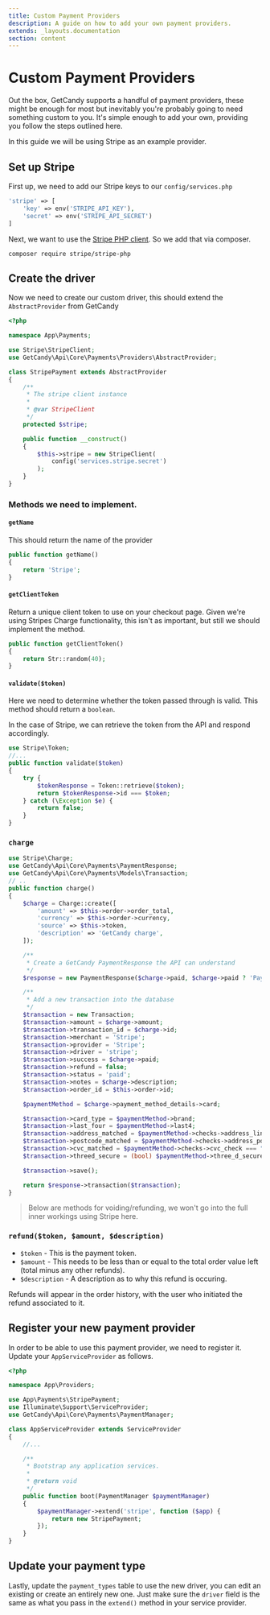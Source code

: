 ```yaml
---
title: Custom Payment Providers
description: A guide on how to add your own payment providers.
extends: _layouts.documentation
section: content
---
```


# Custom Payment Providers


Out the box, GetCandy supports a handful of payment providers, these might be enough for most but inevitably you're probably going to need something custom to you. It's simple enough to add your own, providing you follow the steps outlined here.

In this guide we will be using Stripe as an example provider.

## Set up Stripe

First up, we need to add our Stripe keys to our `config/services.php`

```php
'stripe' => [
    'key' => env('STRIPE_API_KEY'),
    'secret' => env('STRIPE_API_SECRET')
]
```

Next, we want to use the [Stripe PHP client](https://github.com/stripe/stripe-php). So we add that via composer.

```
composer require stripe/stripe-php
```

## Create the driver

Now we need to create our custom driver, this should extend the `AbstractProvider` from GetCandy

```php
<?php

namespace App\Payments;

use Stripe\StripeClient;
use GetCandy\Api\Core\Payments\Providers\AbstractProvider;

class StripePayment extends AbstractProvider
{
    /**
     * The stripe client instance
     *
     * @var StripeClient
     */
    protected $stripe;

    public function __construct()
    {
        $this->stripe = new StripeClient(
            config('services.stripe.secret')
        );
    }
}
```

### Methods we need to implement.

#### `getName`

This should return the name of the provider

```php
public function getName()
{
    return 'Stripe';
}
```

#### `getClientToken`
Return a unique client token to use on your checkout page. Given we're using Stripes Charge functionality, this isn't as important, but still we should implement the method.

```php
public function getClientToken()
{
    return Str::random(40);
}
```

#### `validate($token)`
Here we need to determine whether the token passed through is valid. This method should return a `boolean`.

In the case of Stripe, we can retrieve the token from the API and respond accordingly.

```php
use Stripe\Token;
//...
public function validate($token)
{
    try {
        $tokenResponse = Token::retrieve($token);
        return $tokenResponse->id === $token;
    } catch (\Exception $e) {
        return false;
    }
}
```

### `charge`

```php
use Stripe\Charge;
use GetCandy\Api\Core\Payments\PaymentResponse;
use GetCandy\Api\Core\Payments\Models\Transaction;
// ..
public function charge()
{
    $charge = Charge::create([
        'amount' => $this->order->order_total,
        'currency' => $this->order->currency,
        'source' => $this->token,
        'description' => 'GetCandy charge',
    ]);

    /**
     * Create a GetCandy PaymentResponse the API can understand
     */
    $response = new PaymentResponse($charge->paid, $charge->paid ? 'Payment Complete' : 'Payment Failed');

    /**
     * Add a new transaction into the database
     */
    $transaction = new Transaction;
    $transaction->amount = $charge->amount;
    $transaction->transaction_id = $charge->id;
    $transaction->merchant = 'Stripe';
    $transaction->provider = 'Stripe';
    $transaction->driver = 'stripe';
    $transaction->success = $charge->paid;
    $transaction->refund = false;
    $transaction->status = 'paid';
    $transaction->notes = $charge->description;
    $transaction->order_id = $this->order->id;

    $paymentMethod = $charge->payment_method_details->card;

    $transaction->card_type = $paymentMethod->brand;
    $transaction->last_four = $paymentMethod->last4;
    $transaction->address_matched = $paymentMethod->checks->address_line1_check === "pass";
    $transaction->postcode_matched = $paymentMethod->checks->address_postal_code_check === "pass";
    $transaction->cvc_matched = $paymentMethod->checks->cvc_check === "pass";
    $transaction->threed_secure = (bool) $paymentMethod->three_d_secure;

    $transaction->save();

    return $response->transaction($transaction);
}
```

> Below are methods for voiding/refunding, we won't go into the full inner workings using Stripe here.

### `refund($token, $amount, $description)`

- `$token` - This is the payment token.
- `$amount` - This needs to be less than or equal to the total order value left (total minus any other refunds).
- `$description` - A description as to why this refund is occuring.

Refunds will appear in the order history, with the user who initiated the refund associated to it.

## Register your new payment provider
In order to be able to use this payment provider, we need to register it. Update your `AppServiceProvider` as follows.

```php
<?php

namespace App\Providers;

use App\Payments\StripePayment;
use Illuminate\Support\ServiceProvider;
use GetCandy\Api\Core\Payments\PaymentManager;

class AppServiceProvider extends ServiceProvider
{
    //...

    /**
     * Bootstrap any application services.
     *
     * @return void
     */
    public function boot(PaymentManager $paymentManager)
    {
        $paymentManager->extend('stripe', function ($app) {
            return new StripePayment;
        });
    }
}
```

## Update your payment type
Lastly, update the `payment_types` table to use the new driver, you can edit an existing or create an entirely new one. Just make sure the `driver` field is the same as what you pass in the `extend()` method in your service provider.